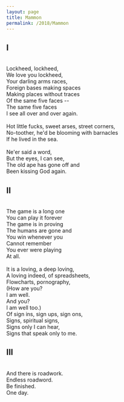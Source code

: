 ```yaml
---
layout: page
title: Mammon
permalink: /2018/Mammon
---
```


## I
\
Lockheed, lockheed, \
We love you lockheed, \
Your darling arms races, \
Foreign bases making spaces \
Making places without traces \
Of the same five faces -- \
The same five faces \
I see all over and over again. \
\
Hot little fucks, sweet arses, street corners, \
No-toother, he'd be blooming with barnacles \
If he lived in the sea. \
\
Ne'er said a word, \
But the eyes, I can see, \
The old ape has gone off and \
Been kissing God again.

## II
\
The game is a long one \
You can play it forever \
The game is in proving \
The humans are gone and \
You win whenever you \
Cannot remember \
You ever were playing \
At all. \
\
It is a loving, a deep loving, \
A loving indeed, of spreadsheets, \
Flowcharts, pornography, \
(How are you? \
I am well. \
And you? \
I am well too.) \
Of sign ins, sign ups, sign ons, \
Signs, spiritual signs, \
Signs only I can hear, \
Signs that speak only to me.

## III
\
And there is roadwork. \
Endless roadword. \
Be finished. \
One day.